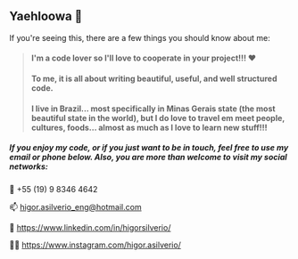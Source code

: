 ## Yaehloowa 👋

If you're seeing this, there are a few things you should know about me:

> #### I'm a code lover so I'll love to cooperate in your project!!! :heart: 
> #### To me, it is all about writing beautiful, useful, and well structured code. 
> #### I live in Brazil... most specifically in Minas Gerais state (the most beautiful state in the world), but I do love to travel em meet people, cultures, foods... almost as much as I love to learn new stuff!!!

##### If you enjoy my code, or if you just want to be in touch, feel free to use my email or phone below. Also, you are more than welcome to visit my social networks:

:call_me_hand: +55 (19) 9 8346 4642

:mailbox: higor.asilverio_eng@hotmail.com

:construction_worker: https://www.linkedin.com/in/higorsilverio/

:man_cartwheeling: https://www.instagram.com/higor.asilverio/
